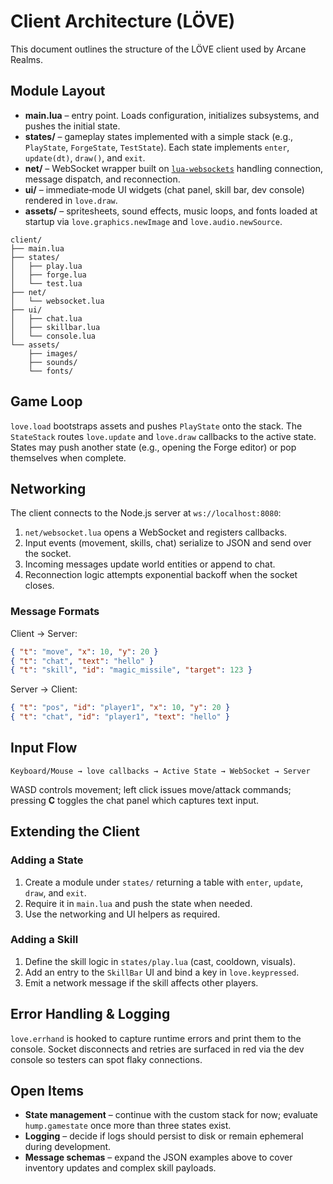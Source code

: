 # Client Architecture (LÖVE)

This document outlines the structure of the LÖVE client used by Arcane Realms.

## Module Layout
- **main.lua** – entry point. Loads configuration, initializes subsystems, and pushes the initial state.
- **states/** – gameplay states implemented with a simple stack (e.g., `PlayState`, `ForgeState`, `TestState`). Each state
  implements `enter`, `update(dt)`, `draw()`, and `exit`.
- **net/** – WebSocket wrapper built on [`lua-websockets`](https://github.com/lipp/lua-websockets) handling connection,
  message dispatch, and reconnection.
- **ui/** – immediate‑mode UI widgets (chat panel, skill bar, dev console) rendered in `love.draw`.
- **assets/** – spritesheets, sound effects, music loops, and fonts loaded at startup via `love.graphics.newImage` and
  `love.audio.newSource`.

```
client/
├── main.lua
├── states/
│   ├── play.lua
│   ├── forge.lua
│   └── test.lua
├── net/
│   └── websocket.lua
├── ui/
│   ├── chat.lua
│   ├── skillbar.lua
│   └── console.lua
└── assets/
    ├── images/
    ├── sounds/
    └── fonts/
```

## Game Loop
`love.load` bootstraps assets and pushes `PlayState` onto the stack. The `StateStack` routes `love.update` and `love.draw`
callbacks to the active state. States may push another state (e.g., opening the Forge editor) or pop themselves when complete.

## Networking
The client connects to the Node.js server at `ws://localhost:8080`:
1. `net/websocket.lua` opens a WebSocket and registers callbacks.
2. Input events (movement, skills, chat) serialize to JSON and send over the socket.
3. Incoming messages update world entities or append to chat.
4. Reconnection logic attempts exponential backoff when the socket closes.

### Message Formats

Client → Server:

```json
{ "t": "move", "x": 10, "y": 20 }
{ "t": "chat", "text": "hello" }
{ "t": "skill", "id": "magic_missile", "target": 123 }
```

Server → Client:

```json
{ "t": "pos", "id": "player1", "x": 10, "y": 20 }
{ "t": "chat", "id": "player1", "text": "hello" }
```

## Input Flow
```
Keyboard/Mouse → love callbacks → Active State → WebSocket → Server
```
WASD controls movement; left click issues move/attack commands; pressing **C** toggles the chat panel which captures text input.

## Extending the Client
### Adding a State
1. Create a module under `states/` returning a table with `enter`, `update`, `draw`, and `exit`.
2. Require it in `main.lua` and push the state when needed.
3. Use the networking and UI helpers as required.

### Adding a Skill
1. Define the skill logic in `states/play.lua` (cast, cooldown, visuals).
2. Add an entry to the `SkillBar` UI and bind a key in `love.keypressed`.
3. Emit a network message if the skill affects other players.

## Error Handling & Logging
`love.errhand` is hooked to capture runtime errors and print them to the console. Socket disconnects and retries are surfaced in
red via the dev console so testers can spot flaky connections.

## Open Items
- **State management** – continue with the custom stack for now; evaluate `hump.gamestate` once more than three states exist.
- **Logging** – decide if logs should persist to disk or remain ephemeral during development.
- **Message schemas** – expand the JSON examples above to cover inventory updates and complex skill payloads.
